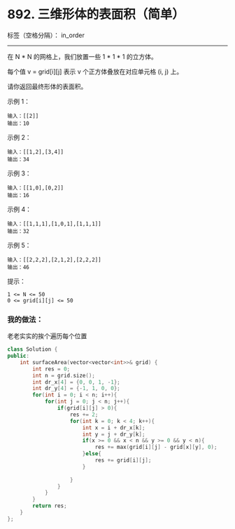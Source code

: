 ﻿# 892. 三维形体的表面积（简单）

标签（空格分隔）： in_order

---
在 N * N 的网格上，我们放置一些 1 * 1 * 1  的立方体。

每个值 v = grid[i][j] 表示 v 个正方体叠放在对应单元格 (i, j) 上。

请你返回最终形体的表面积。

示例 1：

    输入：[[2]]
    输出：10

示例 2：

    输入：[[1,2],[3,4]]
    输出：34

示例 3：

    输入：[[1,0],[0,2]]
    输出：16

示例 4：

    输入：[[1,1,1],[1,0,1],[1,1,1]]
    输出：32

示例 5：

    输入：[[2,2,2],[2,1,2],[2,2,2]]
    输出：46

提示：

    1 <= N <= 50
    0 <= grid[i][j] <= 50


### 我的做法：  
老老实实的挨个遍历每个位置
```C++
class Solution {
public:
    int surfaceArea(vector<vector<int>>& grid) {
        int res = 0;
        int n = grid.size();
        int dr_x[4] = {0, 0, 1, -1};
        int dr_y[4] = {-1, 1, 0, 0};
        for(int i = 0; i < n; i++){
            for(int j = 0; j < n; j++){
                if(grid[i][j] > 0){
                    res += 2;
                    for(int k = 0; k < 4; k++){
                        int x = i + dr_x[k];
                        int y = j + dr_y[k];
                        if(x >= 0 && x < n && y >= 0 && y < n){
                            res += max(grid[i][j] - grid[x][y], 0);
                        }else{
                            res += grid[i][j];
                        }
                        
                    }
                }
            }
        }
        return res;
    }
};
```

